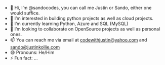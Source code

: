 - 👋 Hi, I’m @sandocodes, you can call me Justin or Sando, either one would suffice.
- 👀 I’m interested in building python projects as well as cloud projects.
- 🌱 I’m currently learning Python, Azure and SQL (MySQL)
- 💞️ I’m looking to collaborate on OpenSource projects as well as personal ones.
- 📫 You can reach me via email at codewithjustin@yahoo.com and sando@justinkollie.com
- 😄 Pronouns: He/Him
- ⚡ Fun fact: ...

<!---
sandocodes/sandocodes is a ✨ special ✨ repository because its `README.md` (this file) appears on your GitHub profile.
You can click the Preview link to take a look at your changes.
--->
